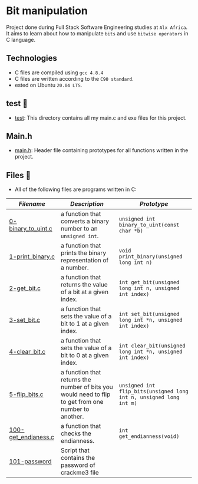# Bit manipulation

Project done during Full Stack Software Engineering studies at `Alx Africa`. It aims to learn about how to manipulate `bits` and use `bitwise operators` in C language.

## Technologies

* C files are compiled using `gcc 4.8.4`
* C files are written according to the `C90 standard`.
* ested on Ubuntu `20.04 LTS`.

## test 📁
- [test](,.test): This directory contains all my main.c and exe files for this project.

## Main.h
- [main.h](./main.h): Header file containing prototypes for all functions written in the project.

## Files 📃
- All of the following files are programs written in C:

_Filename_ | _Description_ | _Prototype_
-----------|---------------|-------------
[0-binary_to_uint.c](./0-binary_to_uint.c) | a function that converts a binary number to an `unsigned int`. | `unsigned int binary_to_uint(const char *b)`
[1-print_binary.c](./1-print_binary.c) | a function that prints the binary representation of a number. |  `void print_binary(unsigned long int n)`
[2-get_bit.c](./2-get_bit.c) | a function that returns the value of a bit at a given index. | `int get_bit(unsigned long int n, unsigned int index)`
 [3-set_bit.c](./3-set_bit.c) | a function that sets the value of a bit to 1 at a given index. | `int set_bit(unsigned long int *n, unsigned int index)`
 [4-clear_bit.c](./4-clear_bit.c) | a function that sets the value of a bit to 0 at a given index. | `int clear_bit(unsigned long int *n, unsigned int index)`
 [5-flip_bits.c](./5-flip_bits.c) | a function that returns the number of bits you would need to flip to get from one number to another. | `unsigned int flip_bits(unsigned long int n, unsigned long int m)`
 [100-get_endianess.c](./100-get_endianess.c) |  a function that checks the endianness. | `int get_endianness(void)`
 [101-password](./101-password) | Script that contains the password of crackme3 file | 
 